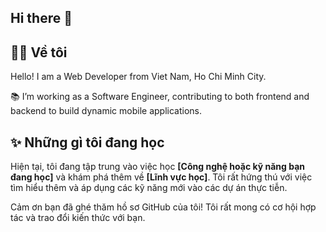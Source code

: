 ## Hi there 👋

## 👩‍💻 Về tôi

Hello! I am a Web Developer from Viet Nam, Ho Chi Minh City.

📚  I’m working as a Software Engineer, contributing to both frontend and backend to build dynamic mobile applications.

## ✨ Những gì tôi đang học

Hiện tại, tôi đang tập trung vào việc học **[Công nghệ hoặc kỹ năng bạn đang học]** và khám phá thêm về **[Lĩnh vực học]**. Tôi rất hứng thú với việc tìm hiểu thêm và áp dụng các kỹ năng mới vào các dự án thực tiễn.

Cảm ơn bạn đã ghé thăm hồ sơ GitHub của tôi! Tôi rất mong có cơ hội hợp tác và trao đổi kiến thức với bạn.
